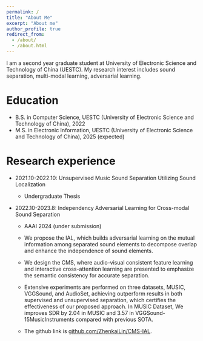 ```yaml
---
permalink: /
title: "About Me"
excerpt: "About me"
author_profile: true
redirect_from: 
  - /about/
  - /about.html
---
```

I am a second year graduate student at University of Electronic Science and Technology of China (UESTC). My research interest includes sound separation, multi-modal learning, adversarial learning.


Education
======
* B.S. in Computer Science, UESTC (University of Electronic Science and Technology of China), 2022
* M.S. in Electronic Information, UESTC (University of Electronic Science and Technology of China), 2025 (expected)

Research experience
======
* 2021.10-2022.10: Unsupervised Music Sound Separation Utilizing Sound Localization
  * Undergraduate Thesis

* 2022.10-2023.8: Independency Adversarial Learning for Cross-modal Sound Separation
  * AAAI 2024 (under submission)
  * We propose the IAL, which builds adversarial learning on the mutual information among separated sound elements to decompose overlap and enhance the independence of sound elements. 

  * We design the CMS, where audio-visual consistent feature learning and interactive cross-attention learning are presented to emphasize the semantic consistency for accurate separation.

  * Extensive experiments are performed on three datasets, MUSIC, VGGSound, and AudioSet, achieving outperform results in both supervised and unsupervised separation, which certifies the effectiveness of our proposed approach. In MUSIC Dataset, We improves SDR by 2.04 in MUSIC and 3.57 in VGGSound-15MusicInstruments compared with previous SOTA.
  * The github link is [github.com/ZhenkaiLin/CMS-IAL](https://github.com/ZhenkaiLin/CMS-IAL).
